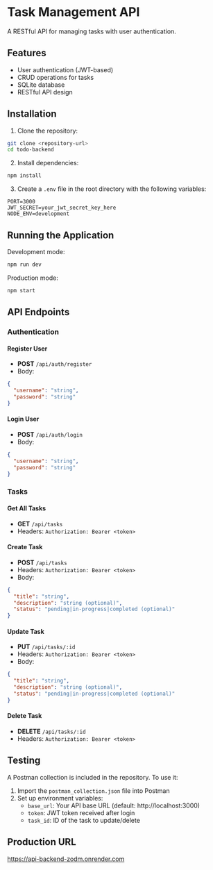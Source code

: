 # Task Management API

A RESTful API for managing tasks with user authentication.

## Features

- User authentication (JWT-based)
- CRUD operations for tasks
- SQLite database
- RESTful API design

## Installation

1. Clone the repository:

```bash
git clone <repository-url>
cd todo-backend
```

2. Install dependencies:

```bash
npm install
```

3. Create a `.env` file in the root directory with the following variables:

```
PORT=3000
JWT_SECRET=your_jwt_secret_key_here
NODE_ENV=development
```

## Running the Application

Development mode:

```bash
npm run dev
```

Production mode:

```bash
npm start
```

## API Endpoints

### Authentication

#### Register User

- **POST** `/api/auth/register`
- Body:

```json
{
  "username": "string",
  "password": "string"
}
```

#### Login User

- **POST** `/api/auth/login`
- Body:

```json
{
  "username": "string",
  "password": "string"
}
```

### Tasks

#### Get All Tasks

- **GET** `/api/tasks`
- Headers: `Authorization: Bearer <token>`

#### Create Task

- **POST** `/api/tasks`
- Headers: `Authorization: Bearer <token>`
- Body:

```json
{
  "title": "string",
  "description": "string (optional)",
  "status": "pending|in-progress|completed (optional)"
}
```

#### Update Task

- **PUT** `/api/tasks/:id`
- Headers: `Authorization: Bearer <token>`
- Body:

```json
{
  "title": "string",
  "description": "string (optional)",
  "status": "pending|in-progress|completed (optional)"
}
```

#### Delete Task

- **DELETE** `/api/tasks/:id`
- Headers: `Authorization: Bearer <token>`

## Testing

A Postman collection is included in the repository. To use it:

1. Import the `postman_collection.json` file into Postman
2. Set up environment variables:
   - `base_url`: Your API base URL (default: http://localhost:3000)
   - `token`: JWT token received after login
   - `task_id`: ID of the task to update/delete

## Production URL

https://api-backend-zodm.onrender.com
